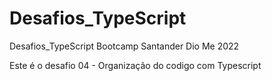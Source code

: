 # Desafios_TypeScript
 Desafios_TypeScript Bootcamp Santander
 Dio Me 2022

 Este é o desafio 04 - Organização do codigo com Typescript

